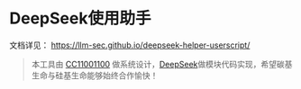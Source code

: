 # DeepSeek使用助手

文档详见： https://llm-sec.github.io/deepseek-helper-userscript/ 

> 本工具由 [CC11001100](https://github.com/CC11001100) 做系统设计，[DeepSeek](https://chat.deepseek.com/)做模块代码实现，希望碳基生命与硅基生命能够始终合作愉快！

